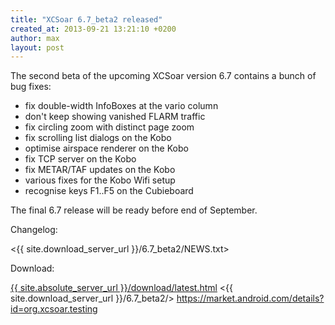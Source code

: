 ```yaml
---
title: "XCSoar 6.7_beta2 released"
created_at: 2013-09-21 13:21:10 +0200
author: max
layout: post
---
```


The second beta of the upcoming XCSoar version 6.7 contains a bunch of
bug fixes:

* fix double-width InfoBoxes at the vario column
* don't keep showing vanished FLARM traffic
* fix circling zoom with distinct page zoom
* fix scrolling list dialogs on the Kobo
* optimise airspace renderer on the Kobo
* fix TCP server on the Kobo
* fix METAR/TAF updates on the Kobo
* various fixes for the Kobo Wifi setup
* recognise keys F1..F5 on the Cubieboard

The final 6.7 release will be ready before end of September.

Changelog:

 <{{ site.download_server_url }}/6.7_beta2/NEWS.txt>

Download:

 [{{ site.absolute_server_url }}/download/latest.html](/download/latest.html)
 <{{ site.download_server_url }}/6.7_beta2/>
 <https://market.android.com/details?id=org.xcsoar.testing>
